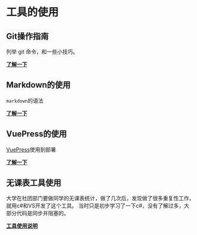 #  工具的使用

## Git操作指南

列举 git 命令，和一些小技巧。

[**了解一下**](/git)

## Markdown的使用
```markdown```的语法

[**了解一下**](/markdown)

## VuePress的使用

[VuePress](https://v1.vuepress.vuejs.org/zh/)使用到部署

[**了解一下**](/vuepress)

## 无课表工具使用

大学在社团部门要做同学的无课表统计，做了几次后，发现做了很多重复性工作，就用c#和VS开发了这个工具。
当时只是初步学习了一下c#，没有了解过多，大部分代码是同步并阻塞的。

[**工具使用说明**](/mydoc/无课表工具使用.html)
